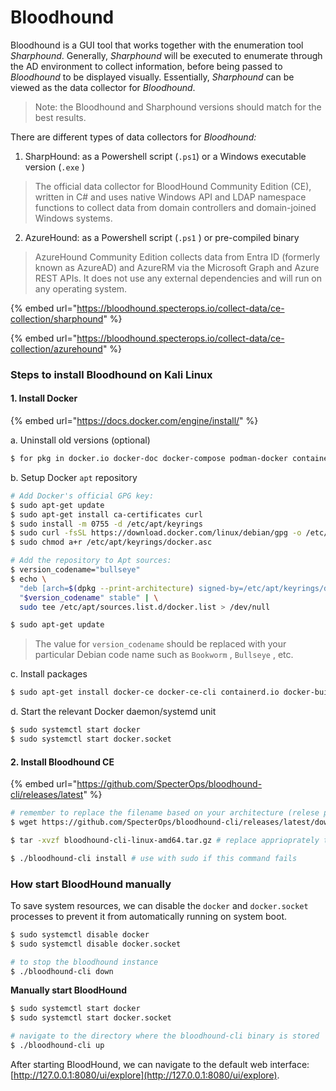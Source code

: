 # Bloodhound

Bloodhound is a GUI tool that works together with the enumeration tool _Sharphound_. Generally, _Sharphound_ will be executed to enumerate through the AD environment to collect information, before being passed to _Bloodhound_ to be displayed visually. Essentially, _Sharphound_ can be viewed as the data collector for _Bloodhound_.

> Note: the Bloodhound and Sharphound versions should match for the best results.

There are different types of data collectors for _Bloodhound:_

1. SharpHound: as a Powershell script (`.ps1`) or a Windows executable version (`.exe` )

> The official data collector for BloodHound Community Edition (CE), written in C# and uses native Windows API and LDAP namespace functions to collect data from domain controllers and domain-joined Windows systems.



2. AzureHound: as a Powershell script (`.ps1` ) or pre-compiled binary

> AzureHound Community Edition collects data from Entra ID (formerly known as AzureAD) and AzureRM via the Microsoft Graph and Azure REST APIs. It does not use any external dependencies and will run on any operating system.



{% embed url="https://bloodhound.specterops.io/collect-data/ce-collection/sharphound" %}

{% embed url="https://bloodhound.specterops.io/collect-data/ce-collection/azurehound" %}

### Steps to install Bloodhound on Kali Linux

#### 1. Install Docker&#x20;

{% embed url="https://docs.docker.com/engine/install/" %}

a. Uninstall old versions (optional)

```sh
$ for pkg in docker.io docker-doc docker-compose podman-docker containerd runc; do sudo apt-get remove $pkg; done
```

b. Setup Docker `apt` repository

```sh
# Add Docker's official GPG key:
$ sudo apt-get update
$ sudo apt-get install ca-certificates curl
$ sudo install -m 0755 -d /etc/apt/keyrings
$ sudo curl -fsSL https://download.docker.com/linux/debian/gpg -o /etc/apt/keyrings/docker.asc
$ sudo chmod a+r /etc/apt/keyrings/docker.asc

# Add the repository to Apt sources:
$ version_codename="bullseye"
$ echo \
  "deb [arch=$(dpkg --print-architecture) signed-by=/etc/apt/keyrings/docker.asc] https://download.docker.com/linux/debian \
  "$version_codename" stable" | \
  sudo tee /etc/apt/sources.list.d/docker.list > /dev/null

$ sudo apt-get update
```

> The value for `version_codename` should be replaced with your particular Debian code name such as `Bookworm` , `Bullseye` , etc.

c. Install packages

```sh
$ sudo apt-get install docker-ce docker-ce-cli containerd.io docker-buildx-plugin docker-compose-plugin
```

d. Start the relevant Docker daemon/systemd unit

```sh
$ sudo systemctl start docker
$ sudo systemctl start docker.socket
```

#### 2. Install Bloodhound CE

{% embed url="https://github.com/SpecterOps/bloodhound-cli/releases/latest" %}

```sh
# remember to replace the filename based on your architecture (relese page link above)
$ wget https://github.com/SpecterOps/bloodhound-cli/releases/latest/download/bloodhound-cli-linux-amd64.tar.gz

$ tar -xvzf bloodhound-cli-linux-amd64.tar.gz # replace apprioprately too

$ ./bloodhound-cli install # use with sudo if this command fails
```

### How start BloodHound manually

To save system resources, we can disable the `docker` and `docker.socket` processes to prevent it from automatically running on system boot.

```sh
$ sudo systemctl disable docker
$ sudo systemctl disable docker.socket

# to stop the bloodhound instance
$ ./bloodhound-cli down
```

**Manually start BloodHound**

```sh
$ sudo systemctl start docker
$ sudo systemctl start docker.socket

# navigate to the directory where the bloodhound-cli binary is stored
$ ./bloodhound-cli up
```

After starting BloodHound, we can navigate to the default web interface: [http://127.0.0.1:8080/ui/explore](http://127.0.0.1:8080/ui/explore).
